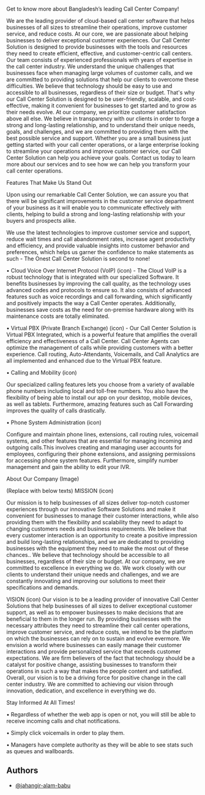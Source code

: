 Get to know more about Bangladesh’s leading Call Center Company!

We are the leading provider of cloud-based call center software that helps businesses of all sizes to streamline their operations, improve customer service, and reduce costs.
At our core, we are passionate about helping businesses to deliver exceptional customer experiences. Our Call Center Solution is designed to provide businesses with the tools and resources they need to create efficient, effective, and customer-centric call centers.
Our team consists of experienced professionals with years of expertise in the call center industry. We understand the unique challenges that businesses face when managing large volumes of customer calls, and we are committed to providing solutions that help our clients to overcome these difficulties.
We believe that technology should be easy to use and accessible to all businesses, regardless of their size or budget. That's why our Call Center Solution is designed to be user-friendly, scalable, and cost-effective, making it convenient for businesses to get started and to grow as their needs evolve.
At our company, we prioritize customer satisfaction above all else. We believe in transparency with our clients in order to forge a strong and long-lasting relationship, and to understand their unique needs, goals, and challenges, and we are committed to providing them with the best possible service and support.
Whether you are a small business just getting started with your call center operations, or a large enterprise looking to streamline your operations and improve customer service, our Call Center Solution can help you achieve your goals. Contact us today to learn more about our services and to see how we can help you transform your call center operations. 


Features That Make Us Stand Out

Upon using our remarkable Call Center Solution, we can assure you that there will be significant improvements in the customer service department of your business as it will enable you to communicate effectively with clients, helping to build a strong and long-lasting relationship with your buyers and prospects alike.

We use the latest technologies to improve customer service and support, reduce wait times and call abandonment rates, increase agent productivity and efficiency, and provide valuable insights into customer behavior and preferences, which helps us garner the confidence to make statements as such - The Onest Call Center Solution is second to none! 


• Cloud Voice Over Internet Protocol (VoIP) (icon) - The Cloud VoIP is a robust technology that is integrated with our specialized Software. It benefits businesses by improving the call quality, as the technology uses advanced codes and protocols to ensure so. It also consists of advanced features such as voice recordings and call forwarding, which significantly and positively impacts the way a Call Center operates.
Additionally, businesses save costs as the need for on-premise hardware along with its maintenance costs are totally eliminated. 

• Virtual PBX (Private Branch Exchange) (icon) - Our Call Center Solution is Virtual PBX Integrated, which is a powerful feature that amplifies the overall efficiency and effectiveness of a Call Center. Call Center Agents can optimize the management of calls while providing customers with a better experience. Call routing, Auto-Attendants, Voicemails, and Call Analytics are all implemented and enhanced due to the Virtual PBX feature.

• Calling and Mobility (icon)

Our specialized calling features lets you choose from a variety of available phone numbers including local and toll-free numbers. You also have the flexibility of being able to install our app on your desktop, mobile devices, as well as tablets. Furthermore, amazing features such as Call Forwarding improves the quality of calls drastically.  

• Phone System Administration (icon)

Configure and maintain phone lines, extensions, call routing rules, voicemail systems, and other features that are essential for managing incoming and outgoing calls.This involves creating and managing user accounts for employees, configuring their phone extensions, and assigning permissions for accessing phone system features. Furthermore, simplify number management and gain the ability to edit your IVR. 

About Our Company (Image)


(Replace with below texts) 
MISSION (icon)

Our mission is to help businesses of all sizes deliver top-notch customer experiences through our innovative Software Solutions and make it convenient for businesses to manage their customer interactions, while also providing them with the flexibility and scalability they need to adapt to changing customers needs and business requirements. We believe that every customer interaction is an opportunity to create a positive impression and build long-lasting relationships, and we are dedicated to providing businesses with the equipment they need to make the most out of these chances..
We believe that technology should be accessible to all businesses, regardless of their size or budget.
At our company, we are committed to excellence in everything we do. We work closely with our clients to understand their unique needs and challenges, and we are constantly innovating and improving our solutions to meet their specifications and demands. 

VISION (icon)
Our vision is to be a leading provider of innovative Call Center Solutions that help businesses of all sizes to deliver exceptional customer support, as well as to empower businesses to make decisions that are beneficial to them in the longer run. 
By providing businesses with the necessary attributes they need to streamline their call center operations, improve customer service, and reduce costs, we intend to be the platform on which the businesses can rely on to sustain and evolve evermore. We envision a world where businesses can easily manage their customer interactions and provide personalized service that exceeds customer expectations.
We are firm believers of the fact that technology should be a catalyst for positive change, assisting businesses to transform their operations in such a way that makes the people content and satisfied. 
Overall, our vision is to be a driving force for positive change in the call center industry. We are committed to achieving our vision through innovation, dedication, and excellence in everything we do.


Stay Informed At All Times!

• Regardless of whether the web app is open or not, you will still be able to receive incoming calls and chat notifications.

• Simply click voicemails in order to play them. 

• Managers have complete authority as they will be able to see stats such as queues and wallboards.


## Authors

- [@jahangir-alam-babu](https://www.github.com/jahangir-alam-babu)
